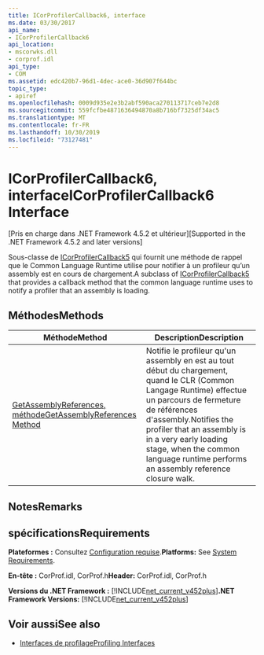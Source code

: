 ```yaml
---
title: ICorProfilerCallback6, interface
ms.date: 03/30/2017
api_name:
- ICorProfilerCallback6
api_location:
- mscorwks.dll
- corprof.idl
api_type:
- COM
ms.assetid: edc420b7-96d1-4dec-ace0-36d907f644bc
topic_type:
- apiref
ms.openlocfilehash: 0009d935e2e3b2abf590aca270113717ceb7e2d8
ms.sourcegitcommit: 559fcfbe4871636494870a8b716bf7325df34ac5
ms.translationtype: MT
ms.contentlocale: fr-FR
ms.lasthandoff: 10/30/2019
ms.locfileid: "73127481"
---
```

# <a name="icorprofilercallback6-interface"></a><span data-ttu-id="9016c-102">ICorProfilerCallback6, interface</span><span class="sxs-lookup"><span data-stu-id="9016c-102">ICorProfilerCallback6 Interface</span></span>
<span data-ttu-id="9016c-103">[Pris en charge dans .NET Framework 4.5.2 et ultérieur]</span><span class="sxs-lookup"><span data-stu-id="9016c-103">[Supported in the .NET Framework 4.5.2 and later versions]</span></span>  
  
 <span data-ttu-id="9016c-104">Sous-classe de [ICorProfilerCallback5](../../../../docs/framework/unmanaged-api/profiling/icorprofilercallback5-interface.md) qui fournit une méthode de rappel que le Common Language Runtime utilise pour notifier à un profileur qu’un assembly est en cours de chargement.</span><span class="sxs-lookup"><span data-stu-id="9016c-104">A subclass of [ICorProfilerCallback5](../../../../docs/framework/unmanaged-api/profiling/icorprofilercallback5-interface.md) that provides a callback method that the common language runtime uses to notify a profiler that an assembly is loading.</span></span>  
  
## <a name="methods"></a><span data-ttu-id="9016c-105">Méthodes</span><span class="sxs-lookup"><span data-stu-id="9016c-105">Methods</span></span>  
  
|<span data-ttu-id="9016c-106">Méthode</span><span class="sxs-lookup"><span data-stu-id="9016c-106">Method</span></span>|<span data-ttu-id="9016c-107">Description</span><span class="sxs-lookup"><span data-stu-id="9016c-107">Description</span></span>|  
|------------|-----------------|  
|[<span data-ttu-id="9016c-108">GetAssemblyReferences, méthode</span><span class="sxs-lookup"><span data-stu-id="9016c-108">GetAssemblyReferences Method</span></span>](../../../../docs/framework/unmanaged-api/profiling/icorprofilercallback6-getassemblyreferences-method.md)|<span data-ttu-id="9016c-109">Notifie le profileur qu'un assembly en est au tout début du chargement, quand le CLR (Common Langage Runtime) effectue un parcours de fermeture de références d'assembly.</span><span class="sxs-lookup"><span data-stu-id="9016c-109">Notifies the profiler that an assembly is in a very early loading stage, when the common language runtime performs an assembly reference closure walk.</span></span>|  
  
## <a name="remarks"></a><span data-ttu-id="9016c-110">Notes</span><span class="sxs-lookup"><span data-stu-id="9016c-110">Remarks</span></span>  
  
## <a name="requirements"></a><span data-ttu-id="9016c-111">spécifications</span><span class="sxs-lookup"><span data-stu-id="9016c-111">Requirements</span></span>  
 <span data-ttu-id="9016c-112">**Plateformes :** Consultez [Configuration requise](../../../../docs/framework/get-started/system-requirements.md).</span><span class="sxs-lookup"><span data-stu-id="9016c-112">**Platforms:** See [System Requirements](../../../../docs/framework/get-started/system-requirements.md).</span></span>  
  
 <span data-ttu-id="9016c-113">**En-tête :** CorProf.idl, CorProf.h</span><span class="sxs-lookup"><span data-stu-id="9016c-113">**Header:** CorProf.idl, CorProf.h</span></span>  
  
 <span data-ttu-id="9016c-114">**Versions du .NET Framework :** [!INCLUDE[net_current_v452plus](../../../../includes/net-current-v452plus-md.md)]</span><span class="sxs-lookup"><span data-stu-id="9016c-114">**.NET Framework Versions:** [!INCLUDE[net_current_v452plus](../../../../includes/net-current-v452plus-md.md)]</span></span>  
  
## <a name="see-also"></a><span data-ttu-id="9016c-115">Voir aussi</span><span class="sxs-lookup"><span data-stu-id="9016c-115">See also</span></span>

- [<span data-ttu-id="9016c-116">Interfaces de profilage</span><span class="sxs-lookup"><span data-stu-id="9016c-116">Profiling Interfaces</span></span>](../../../../docs/framework/unmanaged-api/profiling/profiling-interfaces.md)
